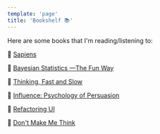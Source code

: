 ```yaml
---
template: 'page'
title: 'Bookshelf 📚'
---
```


Here are some books that I'm reading/listening to:

🐒 [Sapiens](https://www.goodreads.com/book/show/23692271-sapiens)

🧮 [Bayesian Statistics —The Fun Way](https://www.goodreads.com/book/show/41392893-bayesian-statistics-the-fun-way?ac=1&from_search=true&qid=2wWSnzdjyb&rank=1)

🧠 [Thinking, Fast and Slow](https://www.goodreads.com/book/show/11468377-thinking-fast-and-slow?ac=1&from_search=true&qid=LVPSVAZl0d&rank=1)

🤔 [Influence: Psychology of Persuasion](https://www.goodreads.com/book/show/28815.Influence?ac=1&from_search=true&qid=6yLUk3VmTp&rank=2)

🎨 [Refactoring UI](https://www.goodreads.com/book/show/43190966-refactoring-ui?ac=1&from_search=true&qid=lq9gyNSj3B&rank=1)

🧐 [Don't Make Me Think](https://www.goodreads.com/book/show/18197267-don-t-make-me-think-revisited?ac=1&from_search=true&qid=6CtUeTqp9i&rank=3)
